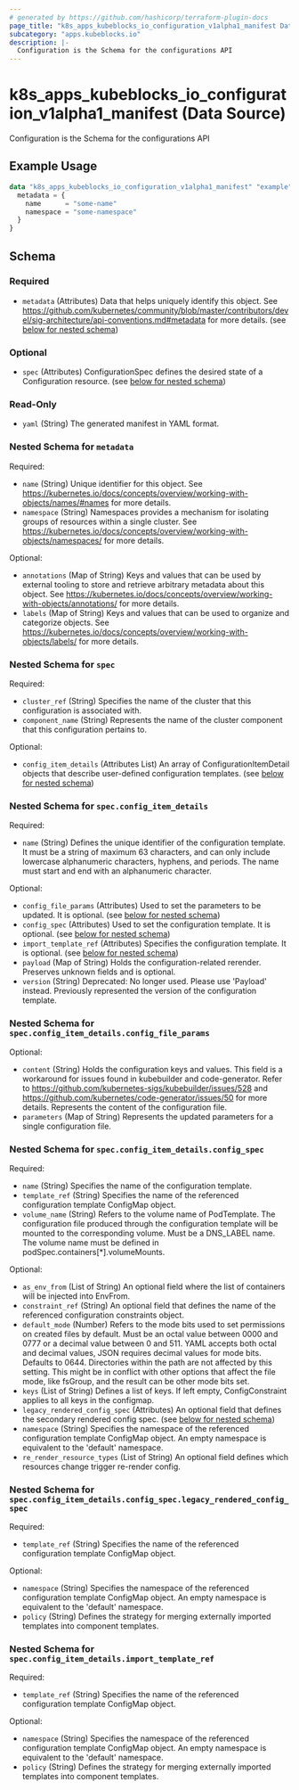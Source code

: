 ```yaml
---
# generated by https://github.com/hashicorp/terraform-plugin-docs
page_title: "k8s_apps_kubeblocks_io_configuration_v1alpha1_manifest Data Source - terraform-provider-k8s"
subcategory: "apps.kubeblocks.io"
description: |-
  Configuration is the Schema for the configurations API
---
```


# k8s_apps_kubeblocks_io_configuration_v1alpha1_manifest (Data Source)

Configuration is the Schema for the configurations API

## Example Usage

```terraform
data "k8s_apps_kubeblocks_io_configuration_v1alpha1_manifest" "example" {
  metadata = {
    name      = "some-name"
    namespace = "some-namespace"
  }
}
```

<!-- schema generated by tfplugindocs -->
## Schema

### Required

- `metadata` (Attributes) Data that helps uniquely identify this object. See https://github.com/kubernetes/community/blob/master/contributors/devel/sig-architecture/api-conventions.md#metadata for more details. (see [below for nested schema](#nestedatt--metadata))

### Optional

- `spec` (Attributes) ConfigurationSpec defines the desired state of a Configuration resource. (see [below for nested schema](#nestedatt--spec))

### Read-Only

- `yaml` (String) The generated manifest in YAML format.

<a id="nestedatt--metadata"></a>
### Nested Schema for `metadata`

Required:

- `name` (String) Unique identifier for this object. See https://kubernetes.io/docs/concepts/overview/working-with-objects/names/#names for more details.
- `namespace` (String) Namespaces provides a mechanism for isolating groups of resources within a single cluster. See https://kubernetes.io/docs/concepts/overview/working-with-objects/namespaces/ for more details.

Optional:

- `annotations` (Map of String) Keys and values that can be used by external tooling to store and retrieve arbitrary metadata about this object. See https://kubernetes.io/docs/concepts/overview/working-with-objects/annotations/ for more details.
- `labels` (Map of String) Keys and values that can be used to organize and categorize objects. See https://kubernetes.io/docs/concepts/overview/working-with-objects/labels/ for more details.


<a id="nestedatt--spec"></a>
### Nested Schema for `spec`

Required:

- `cluster_ref` (String) Specifies the name of the cluster that this configuration is associated with.
- `component_name` (String) Represents the name of the cluster component that this configuration pertains to.

Optional:

- `config_item_details` (Attributes List) An array of ConfigurationItemDetail objects that describe user-defined configuration templates. (see [below for nested schema](#nestedatt--spec--config_item_details))

<a id="nestedatt--spec--config_item_details"></a>
### Nested Schema for `spec.config_item_details`

Required:

- `name` (String) Defines the unique identifier of the configuration template. It must be a string of maximum 63 characters, and can only include lowercase alphanumeric characters, hyphens, and periods. The name must start and end with an alphanumeric character.

Optional:

- `config_file_params` (Attributes) Used to set the parameters to be updated. It is optional. (see [below for nested schema](#nestedatt--spec--config_item_details--config_file_params))
- `config_spec` (Attributes) Used to set the configuration template. It is optional. (see [below for nested schema](#nestedatt--spec--config_item_details--config_spec))
- `import_template_ref` (Attributes) Specifies the configuration template. It is optional. (see [below for nested schema](#nestedatt--spec--config_item_details--import_template_ref))
- `payload` (Map of String) Holds the configuration-related rerender. Preserves unknown fields and is optional.
- `version` (String) Deprecated: No longer used. Please use 'Payload' instead. Previously represented the version of the configuration template.

<a id="nestedatt--spec--config_item_details--config_file_params"></a>
### Nested Schema for `spec.config_item_details.config_file_params`

Optional:

- `content` (String) Holds the configuration keys and values. This field is a workaround for issues found in kubebuilder and code-generator. Refer to https://github.com/kubernetes-sigs/kubebuilder/issues/528 and https://github.com/kubernetes/code-generator/issues/50 for more details.  Represents the content of the configuration file.
- `parameters` (Map of String) Represents the updated parameters for a single configuration file.


<a id="nestedatt--spec--config_item_details--config_spec"></a>
### Nested Schema for `spec.config_item_details.config_spec`

Required:

- `name` (String) Specifies the name of the configuration template.
- `template_ref` (String) Specifies the name of the referenced configuration template ConfigMap object.
- `volume_name` (String) Refers to the volume name of PodTemplate. The configuration file produced through the configuration template will be mounted to the corresponding volume. Must be a DNS_LABEL name. The volume name must be defined in podSpec.containers[*].volumeMounts.

Optional:

- `as_env_from` (List of String) An optional field where the list of containers will be injected into EnvFrom.
- `constraint_ref` (String) An optional field that defines the name of the referenced configuration constraints object.
- `default_mode` (Number) Refers to the mode bits used to set permissions on created files by default.  Must be an octal value between 0000 and 0777 or a decimal value between 0 and 511. YAML accepts both octal and decimal values, JSON requires decimal values for mode bits. Defaults to 0644.  Directories within the path are not affected by this setting. This might be in conflict with other options that affect the file mode, like fsGroup, and the result can be other mode bits set.
- `keys` (List of String) Defines a list of keys. If left empty, ConfigConstraint applies to all keys in the configmap.
- `legacy_rendered_config_spec` (Attributes) An optional field that defines the secondary rendered config spec. (see [below for nested schema](#nestedatt--spec--config_item_details--config_spec--legacy_rendered_config_spec))
- `namespace` (String) Specifies the namespace of the referenced configuration template ConfigMap object. An empty namespace is equivalent to the 'default' namespace.
- `re_render_resource_types` (List of String) An optional field defines which resources change trigger re-render config.

<a id="nestedatt--spec--config_item_details--config_spec--legacy_rendered_config_spec"></a>
### Nested Schema for `spec.config_item_details.config_spec.legacy_rendered_config_spec`

Required:

- `template_ref` (String) Specifies the name of the referenced configuration template ConfigMap object.

Optional:

- `namespace` (String) Specifies the namespace of the referenced configuration template ConfigMap object. An empty namespace is equivalent to the 'default' namespace.
- `policy` (String) Defines the strategy for merging externally imported templates into component templates.



<a id="nestedatt--spec--config_item_details--import_template_ref"></a>
### Nested Schema for `spec.config_item_details.import_template_ref`

Required:

- `template_ref` (String) Specifies the name of the referenced configuration template ConfigMap object.

Optional:

- `namespace` (String) Specifies the namespace of the referenced configuration template ConfigMap object. An empty namespace is equivalent to the 'default' namespace.
- `policy` (String) Defines the strategy for merging externally imported templates into component templates.
